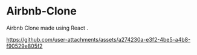 # Airbnb-Clone
Airbnb Clone made using React .



https://github.com/user-attachments/assets/a274230a-e3f2-4be5-a4b8-f90529e805f2

